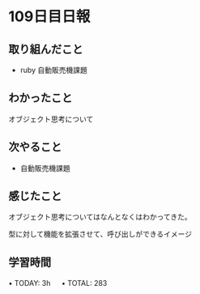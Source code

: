 # 109日目日報

## 取り組んだこと
- ruby 自動販売機課題
  
## わかったこと
オブジェクト思考について

## 次やること
- 自動販売機課題
  
## 感じたこと
オブジェクト思考についてはなんとなくはわかってきた。

型に対して機能を拡張させて、呼び出しができるイメージ

## 学習時間
• TODAY: 3h
　
• TOTAL: 283
